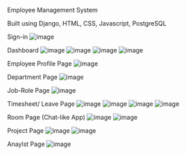 Employee Management System

Built using Django, HTML, CSS, Javascript, PostgreSQL

Sign-in
![image](https://user-images.githubusercontent.com/92265482/169662557-b94d0a24-be26-458c-861c-b299a4013c10.png)


Dashboard
![image](https://user-images.githubusercontent.com/92265482/169662303-3cff72b7-7cb0-41ff-a8e6-c6c2b49939cb.png)
![image](https://user-images.githubusercontent.com/92265482/169662594-d848ebfa-6a75-48a7-8b12-ffed86e3fb30.png)
![image](https://user-images.githubusercontent.com/92265482/169661753-2ef55ca9-8968-424e-b9d3-648c8bc4f35b.png)
![image](https://user-images.githubusercontent.com/92265482/169662619-c4a40558-d0bb-4779-958d-74cdae904754.png)

Employee Profile Page
![image](https://user-images.githubusercontent.com/92265482/169661793-aebe47fa-3cc4-46c8-8b5f-6afb51f81808.png)

Department Page
![image](https://user-images.githubusercontent.com/92265482/169661773-6a436c4f-914a-44ff-b13f-fec925d777a8.png)

Job-Role Page
![image](https://user-images.githubusercontent.com/92265482/169661822-a8381fec-f3d5-487b-9f7b-fe58d9d59658.png)

Timesheet/ Leave Page
![image](https://user-images.githubusercontent.com/92265482/169661838-b551347c-4fc6-4136-a220-beac5f51b912.png)
![image](https://user-images.githubusercontent.com/92265482/169661850-8bcf2e49-f3a0-4b54-90a6-f5afc02eff57.png)
![image](https://user-images.githubusercontent.com/92265482/169661879-eb92425b-b3b9-43d2-99d3-5d466d3484c8.png)
![image](https://user-images.githubusercontent.com/92265482/169661905-f90abba1-6a94-47ba-988b-9333b9250c4e.png)

Room Page (Chat-like App)
![image](https://user-images.githubusercontent.com/92265482/169661937-1b74efc5-a039-44ad-b0cc-d863bc5983b5.png)
![image](https://user-images.githubusercontent.com/92265482/169662193-7d7998b6-4e67-4fea-9309-c08078445214.png)

Project Page
![image](https://user-images.githubusercontent.com/92265482/169662212-c7f65267-08d2-4fa8-a32b-2cfc080dfa33.png)
![image](https://user-images.githubusercontent.com/92265482/169662232-6b2764f3-1bd7-4383-82a5-afa9f8ee1a0e.png)

Anaylst Page
![image](https://user-images.githubusercontent.com/92265482/169662276-35e296b0-e3a6-42c4-a861-bcaf125499f6.png)



